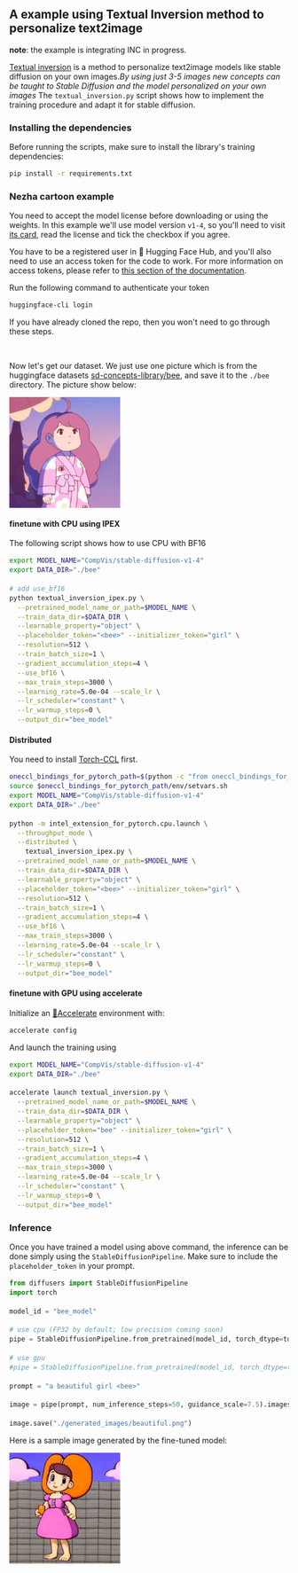 ## A example using Textual Inversion method to personalize text2image

**note**: the example is integrating INC in progress.

[Textual inversion](https://arxiv.org/abs/2208.01618) is a method to personalize text2image models like stable diffusion on your own images._By using just 3-5 images new concepts can be taught to Stable Diffusion and the model personalized on your own images_
The `textual_inversion.py` script shows how to implement the training procedure and adapt it for stable diffusion.

### Installing the dependencies

Before running the scripts, make sure to install the library's training dependencies:

```bash
pip install -r requirements.txt
```

### Nezha cartoon example

You need to accept the model license before downloading or using the weights. In this example we'll use model version `v1-4`, so you'll need to visit [its card](https://huggingface.co/CompVis/stable-diffusion-v1-4), read the license and tick the checkbox if you agree.

You have to be a registered user in 🤗 Hugging Face Hub, and you'll also need to use an access token for the code to work. For more information on access tokens, please refer to [this section of the documentation](https://huggingface.co/docs/hub/security-tokens).

Run the following command to authenticate your token

```bash
huggingface-cli login
```

If you have already cloned the repo, then you won't need to go through these steps.

<br>

Now let's get our dataset. We just use one picture which is from the huggingface datasets [sd-concepts-library/bee](https://huggingface.co/sd-concepts-library/bee), and save it to the `./bee` directory. The picture show below:

<img src="./bee/1.jpeg" width = "200" height = "200" alt="bee" align=center />

#### finetune with CPU using IPEX

The following script shows how to use CPU with BF16 

```bash
export MODEL_NAME="CompVis/stable-diffusion-v1-4"
export DATA_DIR="./bee"

# add use_bf16
python textual_inversion_ipex.py \
  --pretrained_model_name_or_path=$MODEL_NAME \
  --train_data_dir=$DATA_DIR \
  --learnable_property="object" \
  --placeholder_token="<bee>" --initializer_token="girl" \
  --resolution=512 \
  --train_batch_size=1 \
  --gradient_accumulation_steps=4 \
  --use_bf16 \
  --max_train_steps=3000 \
  --learning_rate=5.0e-04 --scale_lr \
  --lr_scheduler="constant" \
  --lr_warmup_steps=0 \
  --output_dir="bee_model"
```

#### Distributed

You need to install [Torch-CCL](https://github.com/intel/torch-ccl) first.

```bash
oneccl_bindings_for_pytorch_path=$(python -c "from oneccl_bindings_for_pytorch import cwd; print(cwd)")
source $oneccl_bindings_for_pytorch_path/env/setvars.sh
export MODEL_NAME="CompVis/stable-diffusion-v1-4"
export DATA_DIR="./bee"

python -m intel_extension_for_pytorch.cpu.launch \
  --throughput_mode \
  --distributed \
    textual_inversion_ipex.py \
  --pretrained_model_name_or_path=$MODEL_NAME \
  --train_data_dir=$DATA_DIR \
  --learnable_property="object" \
  --placeholder_token="<bee>" --initializer_token="girl" \
  --resolution=512 \
  --train_batch_size=1 \
  --gradient_accumulation_steps=4 \
  --use_bf16 \
  --max_train_steps=3000 \
  --learning_rate=5.0e-04 --scale_lr \
  --lr_scheduler="constant" \
  --lr_warmup_steps=0 \
  --output_dir="bee_model"
```

#### finetune with GPU using accelerate

Initialize an [🤗Accelerate](https://github.com/huggingface/accelerate/) environment with:

```bash
accelerate config
```

And launch the training using

```bash
export MODEL_NAME="CompVis/stable-diffusion-v1-4"
export DATA_DIR="./bee"

accelerate launch textual_inversion.py \
  --pretrained_model_name_or_path=$MODEL_NAME \
  --train_data_dir=$DATA_DIR \
  --learnable_property="object" \
  --placeholder_token="bee" --initializer_token="girl" \
  --resolution=512 \
  --train_batch_size=1 \
  --gradient_accumulation_steps=4 \
  --max_train_steps=3000 \
  --learning_rate=5.0e-04 --scale_lr \
  --lr_scheduler="constant" \
  --lr_warmup_steps=0 \
  --output_dir="bee_model"
```


### Inference

Once you have trained a model using above command, the inference can be done simply using the `StableDiffusionPipeline`. Make sure to include the `placeholder_token` in your prompt.

```python
from diffusers import StableDiffusionPipeline
import torch

model_id = "bee_model"

# use cpu (FP32 by default; low precision coming soon)
pipe = StableDiffusionPipeline.from_pretrained(model_id, torch_dtype=torch.float)

# use gpu
#pipe = StableDiffusionPipeline.from_pretrained(model_id, torch_dtype=torch.float16).to("cuda")

prompt = "a beautiful girl <bee>"

image = pipe(prompt, num_inference_steps=50, guidance_scale=7.5).images[0]

image.save("./generated_images/beautiful.png")
```

Here is a sample image generated by the fine-tuned model:

<img src="./generated_images/beautiful.png" width = "200" height = "200" alt="bee" align=center />

